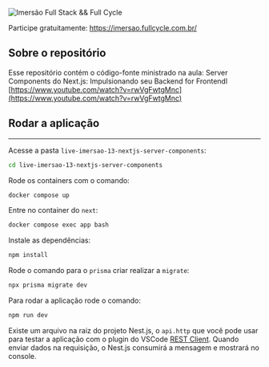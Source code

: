 ![Imersão Full Stack && Full Cycle](https://events-fullcycle.s3.amazonaws.com/events-fullcycle/static/site/img/grupo_4417.png)

Participe gratuitamente: https://imersao.fullcycle.com.br/

## Sobre o repositório
Esse repositório contém o código-fonte ministrado na aula: Server Components do Next.js: Impulsionando seu Backend for Frontendl [https://www.youtube.com/watch?v=rwVgFwtgMnc](https://www.youtube.com/watch?v=rwVgFwtgMnc)

## Rodar a aplicação

---

Acesse a pasta `live-imersao-13-nextjs-server-components`:

```bash
cd live-imersao-13-nextjs-server-components
```

Rode os containers com o comando:

```bash
docker compose up
```

Entre no container do `next`:

```bash
docker compose exec app bash
```

Instale as dependências:

```bash
npm install
```

Rode o comando para o `prisma` criar realizar a `migrate`:

```bash
npx prisma migrate dev
```

Para rodar a aplicação rode o comando:

```bash
npm run dev
```

Existe um arquivo na raiz do projeto Nest.js, o `api.http` que você pode usar para testar a aplicação com o plugin do VSCode [REST Client](https://marketplace.visualstudio.com/items?itemName=humao.rest-client). Quando enviar dados na requisição, o Nest.js consumirá a mensagem e mostrará no console.